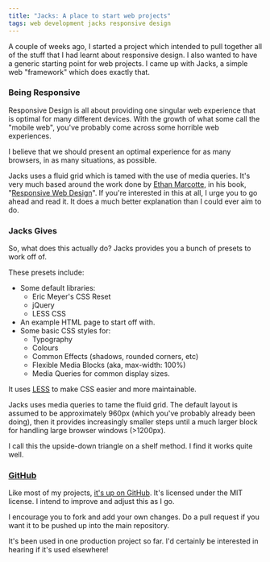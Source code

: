 ```yaml
---
title: "Jacks: A place to start web projects"
tags: web development jacks responsive design
---
```


A couple of weeks ago, I started a project which intended to pull together all of the stuff that I had learnt about responsive design. I also wanted to have a generic starting point for web projects. I came up with Jacks, a simple web "framework" which does exactly that.

### Being Responsive

Responsive Design is all about providing one singular web experience that is optimal for many different devices. With the growth of what some call the "mobile web", you've probably come across some horrible web experiences.

I believe that we should present an optimal experience for as many browsers, in as many situations, as possible. 

Jacks uses a fluid grid which is tamed with the use of media queries. It's very much based around the work done by [Ethan Marcotte](http://unstoppablerobotninja.com/), in his book, "[Responsive Web Design](http://www.abookapart.com/products/responsive-web-design)". If you're interested in this at all, I urge you to go ahead and read it. It does a much better explanation than I could ever aim to do. 

### Jacks Gives

So, what does this actually do? Jacks provides you a bunch of presets to work off of.

These presets include:

* Some default libraries:
	- Eric Meyer's CSS Reset
	- jQuery
	- LESS CSS
* An example HTML page to start off with.
* Some basic CSS styles for:
	- Typography
	- Colours
	- Common Effects (shadows, rounded corners, etc)
	- Flexible Media Blocks (aka, max-width: 100%)
	- Media Queries for common display sizes.

It uses [LESS](http://lesscss.org/) to make CSS easier and more maintainable.

Jacks uses media queries to tame the fluid grid. The default layout is assumed to be approximately 960px (which you've probably already been doing), then it provides increasingly smaller steps until a much larger block for handling large browser windows (>1200px).

I call this the upside-down triangle on a shelf method. I find it works quite well.

### [GitHub](http://github.com/nickcharlton/jacks)

Like most of my projects, [it's up on GitHub](http://github.com/nickcharlton/jacks). It's licensed under the MIT license. I intend to improve and adjust this as I go.

I encourage you to fork and add your own changes. Do a pull request if you want it to be pushed up into the main repository.

It's been used in one production project so far. I'd certainly be interested in hearing if it's used elsewhere!

